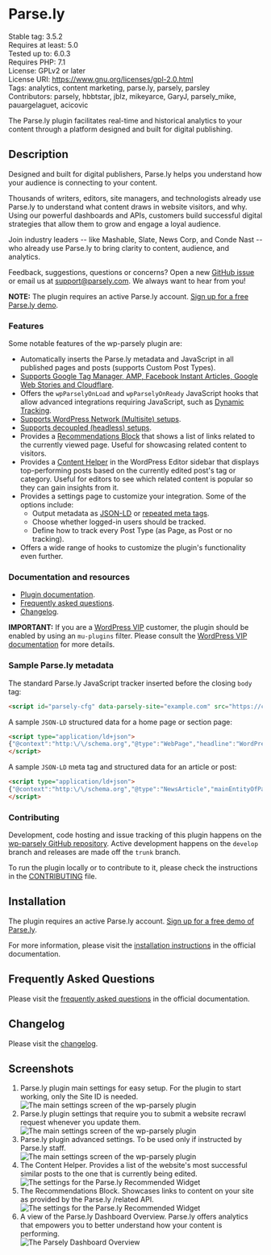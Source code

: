 # Parse.ly

Stable tag: 3.5.2  
Requires at least: 5.0  
Tested up to: 6.0.3  
Requires PHP: 7.1  
License: GPLv2 or later  
License URI: https://www.gnu.org/licenses/gpl-2.0.html  
Tags: analytics, content marketing, parse.ly, parsely, parsley  
Contributors: parsely, hbbtstar, jblz, mikeyarce, GaryJ, parsely_mike, pauargelaguet, acicovic

The Parse.ly plugin facilitates real-time and historical analytics to your content through a platform designed and built for digital publishing.

## Description

Designed and built for digital publishers, Parse.ly helps you understand how your audience is connecting to your content.

Thousands of writers, editors, site managers, and technologists already use Parse.ly to understand what content draws in website visitors, and why. Using our powerful dashboards and APIs, customers build successful digital strategies that allow them to grow and engage a loyal audience.

Join industry leaders -- like Mashable, Slate, News Corp, and Conde Nast -- who already use Parse.ly to bring clarity to content, audience, and analytics.

Feedback, suggestions, questions or concerns? Open a new [GitHub issue](https://github.com/Parsely/wp-parsely/issues) or email us at [support@parsely.com](mailto:support@parsely.com). We always want to hear from you!

**NOTE:** The plugin requires an active Parse.ly account. [Sign up for a free Parse.ly demo](https://www.parsely.com/getdemo?utm_medium=referral&utm_source=wordpress.org&utm_content=wp-parsely).

### Features

Some notable features of the wp-parsely plugin are:

- Automatically inserts the Parse.ly metadata and JavaScript in all published pages and posts (supports Custom Post Types).
- [Supports Google Tag Manager, AMP, Facebook Instant Articles, Google Web Stories and Cloudflare](https://www.parse.ly/help/integration/frequently-asked-questions#third-party-and-feature-support).
- Offers the `wpParselyOnLoad` and `wpParselyOnReady` JavaScript hooks that allow advanced integrations requiring JavaScript, such as [Dynamic Tracking](https://www.parse.ly/help/integration/dynamic-tracking).
- [Supports WordPress Network (Multisite) setups](https://www.parse.ly/help/integration/frequently-asked-questions#third-party-and-feature-support).
- [Supports decoupled (headless) setups](https://www.parse.ly/help/integration/decoupled-headless-support).
- Provides a [Recommendations Block](https://www.parse.ly/help/integration/recommendations-block) that shows a list of links related to the currently viewed page. Useful for showcasing related content to visitors.
- Provides a [Content Helper](https://www.parse.ly/help/integration/content-helper) in the WordPress Editor sidebar that displays top-performing posts based on the currently edited post's tag or category. Useful for editors to see which related content is popular so they can gain insights from it.
- Provides a settings page to customize your integration. Some of the options include:
  - Output metadata as [JSON-LD](https://www.parse.ly/help/integration/jsonld) or [repeated meta tags](https://www.parse.ly/help/integration/metatags).
  - Choose whether logged-in users should be tracked.
  - Define how to track every Post Type (as Page, as Post or no tracking).
- Offers a wide range of hooks to customize the plugin's functionality even further.

### Documentation and resources

- [Plugin documentation](https://www.parse.ly/help/integration/category/wordpress).
- [Frequently asked questions](https://www.parse.ly/help/integration/wordpress#frequently-asked-questions).
- [Changelog](https://github.com/parsely/wp-parsely/blob/trunk/CHANGELOG.md).

**IMPORTANT:** If you are a [WordPress VIP](https://wpvip.com/) customer, the plugin should be enabled by using an `mu-plugins` filter. Please consult the [WordPress VIP documentation](https://docs.wpvip.com/technical-references/plugins/parse-ly/) for more details.

### Sample Parse.ly metadata

The standard Parse.ly JavaScript tracker inserted before the closing `body` tag:

~~~html
<script id="parsely-cfg" data-parsely-site="example.com" src="https://cdn.parsely.com/keys/example.com/p.js"></script>
~~~

A sample `JSON-LD` structured data for a home page or section page:

~~~html
<script type="application/ld+json">
{"@context":"http:\/\/schema.org","@type":"WebPage","headline":"WordPress VIP","url":"http:\/\/wpvip.com\/"}
</script>
~~~

A sample `JSON-LD` meta tag and structured data for an article or post:

~~~html
<script type="application/ld+json">
{"@context":"http:\/\/schema.org","@type":"NewsArticle","mainEntityOfPage":{"@type":"WebPage","@id":"http:\/\/wpvip.com\/2021\/04\/09\/how-the-wordpress-gutenberg-block-editor-empowers-enterprise-content-creators\/"},"headline":"How the WordPress Gutenberg Block Editor Empowers Enterprise Content Creators","url":"http:\/\/wpvip.com\/2021\/04\/09\/how-the-wordpress-gutenberg-block-editor-empowers-enterprise-content-creators\/","thumbnailUrl":"https:\/\/wpvip.com\/wp-content\/uploads\/2021\/04\/ladyatdesk.png?w=120","image":{"@type":"ImageObject","url":"https:\/\/wpvip.com\/wp-content\/uploads\/2021\/04\/ladyatdesk.png?w=120"},"dateCreated":"2021-04-09T15:13:13Z","datePublished":"2021-04-09T15:13:13Z","dateModified":"2021-04-09T15:13:13Z","articleSection":"Gutenberg","author":[{"@type":"Person","name":"Sam Wendland"}],"creator":["Sam Wendland"],"publisher":{"@type":"Organization","name":"The Enterprise Content Management Platform | WordPress VIP","logo":"https:\/\/wpvip.com\/wp-content\/uploads\/2020\/11\/cropped-favicon-dark.png"},"keywords":[]}
</script>
~~~

### Contributing

Development, code hosting and issue tracking of this plugin happens on the [wp-parsely GitHub repository](https://github.com/Parsely/wp-parsely/). Active development happens on the `develop` branch and releases are made off the `trunk` branch.

To run the plugin locally or to contribute to it, please check the instructions in the [CONTRIBUTING](https://github.com/parsely/wp-parsely/blob/trunk/CONTRIBUTING.md) file.

## Installation

The plugin requires an active Parse.ly account. [Sign up for a free demo of Parse.ly](https://www.parsely.com/getdemo?utm_medium=referral&utm_source=wordpress.org&utm_content=wp-parsely).

For more information, please visit the [installation instructions](https://www.parse.ly/help/integration/wordpress) in the official documentation. 

## Frequently Asked Questions

Please visit the [frequently asked questions](https://www.parse.ly/help/integration/frequently-asked-questions) in the official documentation.

## Changelog

Please visit the [changelog](https://github.com/parsely/wp-parsely/blob/trunk/CHANGELOG.md).

## Screenshots

1. Parse.ly plugin main settings for easy setup. For the plugin to start working, only the Site ID is needed.  
   ![The main settings screen of the wp-parsely plugin](.wordpress-org/screenshot-1.png)
2. Parse.ly plugin settings that require you to submit a website recrawl request whenever you update them.  
   ![The main settings screen of the wp-parsely plugin](.wordpress-org/screenshot-2.png)
3. Parse.ly plugin advanced settings. To be used only if instructed by Parse.ly staff.  
   ![The main settings screen of the wp-parsely plugin](.wordpress-org/screenshot-3.png)
4. The Content Helper. Provides a list of the website's most successful similar posts to the one that is currently being edited.  
   ![The settings for the Parse.ly Recommended Widget](.wordpress-org/screenshot-4.png)
5. The Recommendations Block. Showcases links to content on your site as provided by the Parse.ly /related API.  
   ![The settings for the Parse.ly Recommended Widget](.wordpress-org/screenshot-5.png)
6. A view of the Parse.ly Dashboard Overview. Parse.ly offers analytics that empowers you to better understand how your content is performing.  
   ![The Parsely Dashboard Overview](.wordpress-org/screenshot-6.png)
